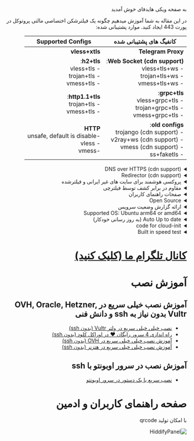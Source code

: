 <div dir="rtl" markdown="1">


به صفحه ویکی هایدفای خوش آمدید



در این مقاله به شما آموزش میدهیم چگونه یک فیلترشکن اختصاصی مالتی پروتوکل در پورت 443 ایجاد کنید.
موارد پشتیبانی شده:


| کانفیگ های پشتیبانی شده | Supported Configs |
| - | - |
| **Telegram Proxy** | **vless+xtls** |
| **Web Socket (cdn support)**:<br> - vless+tls+ws <br>- trojan+tls+ws <br> - vmess+tls+ws | **h2+tls**:<br> - vless+tls<br> - trojan+tls<br> - vmess+tls |
| **grpc+tls**:<br> - vless+grpc+tls<br> - trojan+grpc+tls<br> - vmess+grpc+tls | **http1.1+tls**:  <br>- trojan+tls <br> - vmess+tls|
| **old configs**: <br> - trojango (cdn support) <br> - v2ray+ws (cdn support) <br> - vmess (cdn support) <br> - ss+faketls| **HTTP** <br> -unsafe, default is disable <br> - vless<br> -vmess |



<details markdown="1"> <summary>DNS over HTTPS (cdn support)</summary>
 
 برای استفاده از DNS over HTTPS کافی است در مرورگر از dns زیر استفاده کنید:
 
 `https://yourdomain.com/yoursecret/dns/dns-query{?dns}`
 
</details>
<details markdown="1"> <summary>Redirector (cdn support)</summary> 
 
 نکته این امر آن است که برای مثال وقتی میخواهید پروکسی تلگرام یا پروکسی شدوساکس را از طریق برنامه های دیگر به اشتراک بگذارید امکان آن فراهم می شود. برای مثال اگر کانفیگ شدوساکس را به جای `fullURL` آن قرار دهید باعث میشود با کلیک بر روی این لینک، نرم افزار شدوساکس باز شده و پروکسی بر روی آن فعال شود.
 
 `https://yourdomain.com/yoursecret/redirect/fullURL` 
 
 به عنوان مثال:
 
 `https://yourdomain.com/yoursecret/redirect/ss://secret/` 
 
</details>
 <details  markdown="1"> <summary>پروکسی هوشمند برای سایت های غیر ایرانی و فیلترشده </summary>
 
 با استفاده از کلاینت کلش و کانفیگی که درست کردیم میتوانید در 3 مود به اینترنت وصل بشید. 

1-  روش اول فقط سایت فیلترشده را از فیلترشکن عبور دهد.

2- فقط سایت های ایرانی بدون فیلترشکن باز شود (پیشنهادی)

3- تمام سایت ها از فیلترشکن عبور کنند

</details>
 <details markdown="1"> <summary>مقاوم در برابر کشف توسط فیلترچی</summary>
 
 سعی شده جلوی حملات معمول به سرور گرفته شود و امکان شناسایی حداقل باشد با این وجود فراموش نکنید که سایر پورت ها به جز 22، 80 و 443 را غیر فعال کنید

</details>
 <details markdown="1"> <summary>صفحات راهنمای کاربران</summary> 
 
 با امکان تولید qrcode

 ![صفحه راهنمای کاربران](https://user-images.githubusercontent.com/114227601/206908372-db1fc206-4c6a-4206-ad39-e6b6b44a55c4.png)

</details>
<details markdown="1"> <summary>Open Source</summary> 

کلیه سورس کدها در [گیت هاب](https://github.com/hiddify/hiddify-config) 
</details>

<details markdown="1"> <summary>ارائه گزارش وضعیت سرویس </summary>
نمایش میزان مصرف پروکسی و تعداد کاربران،  بر اساس،پروتوکل، شهر و اپراتور اینترنت با حفظ حریم خصوصی کاربران

از طریق لینک زیر میتوانید مشاهده کنید وضعیت سرور رو

`https://yourdomain.com/yoursecret/stats/` 

</details>
<details  markdown="1"> <summary>Supported OS: Ubuntu arm64 or amd64</summary>
It is tested on Ubuntu 20.04 and 22.04
</details>

<details  markdown="1"> <summary>Auto Up to date (به روز رسانی خودکار)</summary>

به صورت پیش فرض به روزرسانی خودکار فعال است
جهت غیرفعال کردن آن کد زیر را در `config.env` اضافه کنید
```
ENABLE_AUTO_UPDATE=false
```
</details>


<details  markdown="1"> <summary>code for cloud-init</summary>

در بعضی از شرکت ها شما میتوانید با استفاده از اسکریپت زیر به صورت خودکار پروکسی را نصب کنید و از آدرس  `https://yourip.sslip.io/`یا `http://yourip/` لینک صفحه کاربران را مشاهدهد کنید کافی است به جای yourip آی پی خود را قرار دهید.

ضمنا این لینک موقت فقط به مدت یک ساعت فعال خواهد بود و پس از آن غیرفعال خواهد شد

```
#cloud-config
package_upgrade: true
packages:
  - apt-transport-https
  - ca-certificates
  - curl
  - wget
  - gnupg-agent
  - software-properties-common
  - git

runcmd:
  - cd /opt
  - git clone https://github.com/hiddify/hiddify-config/
  - cd hiddify-config
 # uncomment it for using a special secret other wise it will be createed automatically
 # - echo "USER_SECRET=0123456789abcdef0123456789abcdef" >config.env
 # - echo "MAIN_DOMAIN=" >>config.env
  - echo "TELEGRAM_AD_TAG=" >>config.env
  - bash install.sh

final_message: "The system is finally up, after $UPTIME seconds"
output: { all: "| tee -a /root/cloud-init-output.log" }

# you can see the generated link from the website by using http://yourip/ or https://yourip.sslip.io in one hour, after that, it will be disapear. 
```

</details>
<details  markdown="1"> <summary>Built in speed test</summary>

از این طریق میتوان سرعت سرور بدون فیلترشکن و با فیلترشکن را بررسی کرد

![image](https://user-images.githubusercontent.com/114227601/210183115-4e1f4186-421e-4316-8082-3ce53275adc7.png)

</details>

# [کانال تلگرام ما (کلیک کنید)](https://t.me/hiddify)

# آموزش نصب 

## آموزش نصب خیلی سریع در OVH, Oracle, Hetzner, Vultr بدون نیاز به ssh و دانش فنی
- [نصب خیلی خیلی سریع در ولتر Vultr (بدون ssh)](https://github.com/hiddify/hiddify-config/wiki/Vultr-نصب-خیلی-خیلی-سریع-در-ولتر)
- [راه اندازی 4 سرور رایگان ♥ در اوراکل کلود (بدون ssh)](https://github.com/hiddify/hiddify-config/wiki/Oracle-نصب-خیلی-خیلی-سریع-در-اوراکل-کلود)
- [آموزش نصب خیلی خیلی سریع در OVH (بدون ssh)](https://github.com/hiddify/hiddify-config/wiki/OVH-نصب-خیلی-سریع-در-او-وی-اچ)
- [آموزش نصب خیلی خیلی سریع در هتزنر (بدون ssh)](https://github.com/hiddify/hiddify-config/wiki/Hetzner-نصب-خیلی-سریع-در-هتزنر)

## آموزش نصب در سرور اوبونتو با ssh
- [نصب سریع با یک دستور در سرور اوبونتو](https://github.com/hiddify/hiddify-config/wiki/نصب-سریع-در-اوبونتو)



# صفحه راهنمای کاربران و ادمین

با امکان تولید qrcode


![HiddifyPanel](https://raw.githubusercontent.com/hiddify/hiddify-config/main/docs/HiddifyPanel.webp)
<!--
![صفحه راهنمای کاربران](https://user-images.githubusercontent.com/114227601/206908372-db1fc206-4c6a-4206-ad39-e6b6b44a55c4.png)


# صفحه مدیریت 
![image](https://user-images.githubusercontent.com/114227601/209979538-cb3196aa-a832-4b06-95c4-37e9795e00cb.png)
-->
</div>